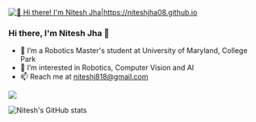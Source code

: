 [<img src="" alt="👋 Hi there! I'm Nitesh Jha|https://niteshjha08.github.io" title="👋 Hi there! I'm Nitesh Jha|https://niteshjha08.github.io"/>](https://niteshjha08.github.io/)
### Hi there, I'm Nitesh Jha 👋
- 🏫 I’m a Robotics Master's student at University of Maryland, College Park
- 👀 I’m interested in Robotics, Computer Vision and AI
- 📫 Reach me at niteshj818@gmail.com


<a href="https://www.linkedin.com/in/nitesh-jha08/"><img src="https://img.shields.io/badge/LinkedIn-0077B5?style=for-the-badge&logo=linkedin&logoColor=white"></a>

![Nitesh's GitHub stats](https://github-readme-stats.vercel.app/api?username=niteshjha08&show_icons=true&theme=radical)
<!--
**niteshjha08/niteshjha08** is a ✨ _special_ ✨ repository because its `README.md` (this file) appears on your GitHub profile.
-->
